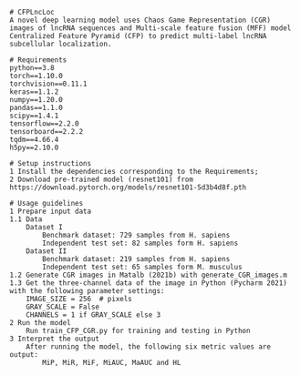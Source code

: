     # CFPLncLoc
    A novel deep learning model uses Chaos Game Representation (CGR) images of lncRNA sequences and Multi-scale feature fusion (MFF) model Centralized Feature Pyramid (CFP) to predict multi-label lncRNA subcellular localization.

    # Requirements
    python==3.8
    torch==1.10.0
    torchvision==0.11.1
    keras==1.1.2
    numpy==1.20.0
    pandas==1.1.0
    scipy==1.4.1
    tensorflow==2.2.0
    tensorboard==2.2.2
    tqdm==4.66.4
    h5py==2.10.0

    # Setup instructions
    1 Install the dependencies corresponding to the Requirements;
    2 Download pre-trained model (resnet101) from https://download.pytorch.org/models/resnet101-5d3b4d8f.pth

    # Usage guidelines
    1 Prepare input data
    1.1 Data
        Dataset I
            Benchmark dataset: 729 samples from H. sapiens
            Independent test set: 82 samples form H. sapiens
        Dataset II
            Benchmark dataset: 219 samples from H. sapiens
            Independent test set: 65 samples form M. musculus
    1.2 Generate CGR images in Matalb (2021b) with generate_CGR_images.m
    1.3 Get the three-channel data of the image in Python (Pycharm 2021) with the following parameter settings:
        IMAGE_SIZE = 256  # pixels
        GRAY_SCALE = False
        CHANNELS = 1 if GRAY_SCALE else 3
    2 Run the model
        Run train_CFP_CGR.py for training and testing in Python
    3 Interpret the output
        After running the model, the following six metric values are output:
            MiP, MiR, MiF, MiAUC, MaAUC and HL
